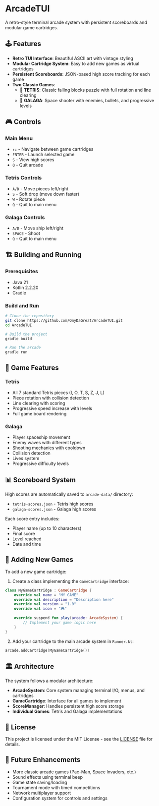 # ArcadeTUI

A retro-style terminal arcade system with persistent scoreboards and modular game cartridges.

## 🕹️ Features

- **Retro TUI Interface**: Beautiful ASCII art with vintage styling
- **Modular Cartridge System**: Easy to add new games as virtual cartridges
- **Persistent Scoreboards**: JSON-based high score tracking for each game
- **Two Classic Games**:
  - 🧱 **TETRIS**: Classic falling blocks puzzle with full rotation and line clearing
  - 🚀 **GALAGA**: Space shooter with enemies, bullets, and progressive levels

## 🎮 Controls

### Main Menu
- `↑↓` - Navigate between game cartridges
- `ENTER` - Launch selected game
- `S` - View high scores
- `Q` - Quit arcade

### Tetris Controls
- `A/D` - Move pieces left/right
- `S` - Soft drop (move down faster)
- `W` - Rotate piece
- `Q` - Quit to main menu

### Galaga Controls
- `A/D` - Move ship left/right
- `SPACE` - Shoot
- `Q` - Quit to main menu

## 🏗️ Building and Running

### Prerequisites
- Java 21
- Kotlin 2.2.20
- Gradle

### Build and Run
```bash
# Clone the repository
git clone https://github.com/OmyDaGreat/ArcadeTUI.git
cd ArcadeTUI

# Build the project
gradle build

# Run the arcade
gradle run
```

## 🎯 Game Features

### Tetris
- All 7 standard Tetris pieces (I, O, T, S, Z, J, L)
- Piece rotation with collision detection
- Line clearing with scoring
- Progressive speed increase with levels
- Full game board rendering

### Galaga
- Player spaceship movement
- Enemy waves with different types
- Shooting mechanics with cooldown
- Collision detection
- Lives system
- Progressive difficulty levels

## 📊 Scoreboard System

High scores are automatically saved to `arcade-data/` directory:
- `tetris-scores.json` - Tetris high scores
- `galaga-scores.json` - Galaga high scores

Each score entry includes:
- Player name (up to 10 characters)
- Final score
- Level reached
- Date and time

## 🔧 Adding New Games

To add a new game cartridge:

1. Create a class implementing the `GameCartridge` interface:

```kotlin
class MyGameCartridge : GameCartridge {
    override val name = "MY GAME"
    override val description = "Description here"
    override val version = "1.0"
    override val icon = "🎮"
    
    override suspend fun play(arcade: ArcadeSystem) {
        // Implement your game logic here
    }
}
```

2. Add your cartridge to the main arcade system in `Runner.kt`:

```kotlin
arcade.addCartridge(MyGameCartridge())
```

## 🏛️ Architecture

The system follows a modular architecture:

- **ArcadeSystem**: Core system managing terminal I/O, menus, and cartridges
- **GameCartridge**: Interface for all games to implement
- **ScoreManager**: Handles persistent high score storage
- **Individual Games**: Tetris and Galaga implementations

## 📝 License

This project is licensed under the MIT License - see the [LICENSE](LICENSE) file for details.

## 🚀 Future Enhancements

- More classic arcade games (Pac-Man, Space Invaders, etc.)
- Sound effects using terminal beep
- Game state saving/loading
- Tournament mode with timed competitions
- Network multiplayer support
- Configuration system for controls and settings